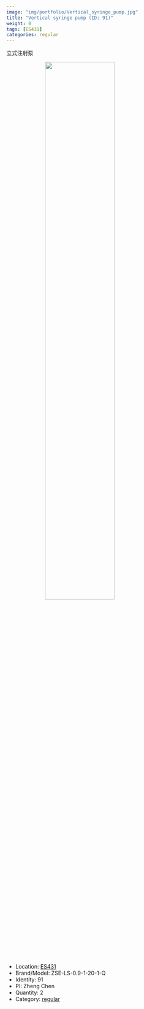 ```yaml
---
image: "img/portfolio/Vertical_syringe_pump.jpg"
title: "Vertical syringe pump (ID: 91)"
weight: 0
tags: [ES431]
categories: regular
---
```


立式注射泵

<!--more-->

<img src="../../img/portfolio/Vertical_syringe_pump.jpg" width="60%" style="display: block; margin: auto;">

- Location: [ES431](../../tags/es431)
- Brand/Model: ZSE-LS-0.9-1-20-1-Q
- Identity: 91
- PI: Zheng Chen
- Quantity: 2
- Category: [regular](../../categories/regular)






